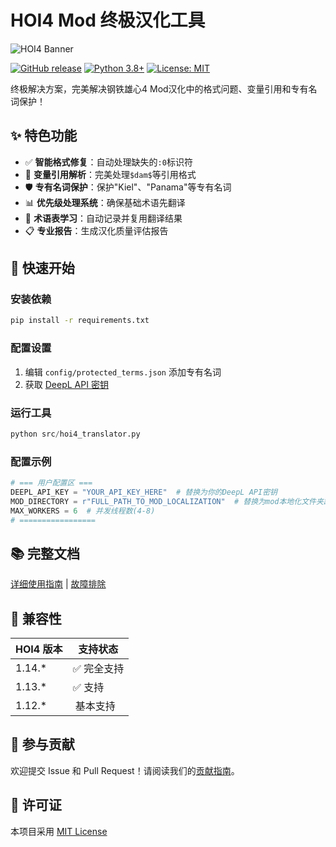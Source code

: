 # HOI4 Mod 终极汉化工具

![HOI4 Banner](https://example.com/hoi4-banner.jpg) <!-- 可替换为实际图片链接 -->

[![GitHub release](https://img.shields.io/github/v/release/your_username/HOI4-Ultimate-Translator)](https://github.com/your_username/HOI4-Ultimate-Translator/releases)
[![Python 3.8+](https://img.shields.io/badge/python-3.8%2B-blue)](https://www.python.org/)
[![License: MIT](https://img.shields.io/badge/License-MIT-yellow.svg)](https://opensource.org/licenses/MIT)

终极解决方案，完美解决钢铁雄心4 Mod汉化中的格式问题、变量引用和专有名词保护！

##  ✨ 特色功能

- ✅ **智能格式修复**：自动处理缺失的`:0`标识符
-  🔗 **变量引用解析**：完美处理`$dam$`等引用格式
-  🛡️ **专有名词保护**：保护"Kiel"、"Panama"等专有名词
-  📊 **优先级处理系统**：确保基础术语先翻译
-  📝 **术语表学习**：自动记录并复用翻译结果
- 📋 **专业报告**：生成汉化质量评估报告

##  🚀 快速开始

### 安装依赖
```bash
pip install -r requirements.txt
```

### 配置设置
1. 编辑 `config/protected_terms.json` 添加专有名词
2. 获取 [DeepL API 密钥](https://www.deepl.com/pro-api)

### 运行工具
```python
python src/hoi4_translator.py
```

### 配置示例
```python
# === 用户配置区 ===
DEEPL_API_KEY = "YOUR_API_KEY_HERE"  # 替换为你的DeepL API密钥
MOD_DIRECTORY = r"FULL_PATH_TO_MOD_LOCALIZATION"  # 替换为mod本地化文件夹路径
MAX_WORKERS = 6  # 并发线程数(4-8)
# =================
```

## 📚 完整文档

[详细使用指南](docs/USER_GUIDE.md) | [故障排除](docs/TROUBLESHOOTING.md)

##  🧩 兼容性

| HOI4 版本 | 支持状态 |
|-----------|----------|
| 1.14.*    | ✅ 完全支持 |
| 1.13.*    | ✅ 支持 |
| 1.12.*    | ️ 基本支持 |

##  🤝 参与贡献

欢迎提交 Issue 和 Pull Request！请阅读我们的[贡献指南](CONTRIBUTING.md)。

## 📜 许可证

本项目采用 [MIT License](LICENSE)

